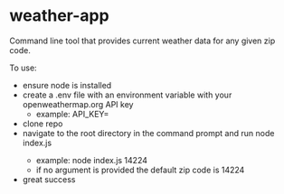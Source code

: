 # weather-app

Command line tool that provides current weather data for any given zip code.

To use:
  - ensure node is installed
  - create a .env file with an environment variable with your openweathermap.org API key
    - example: API_KEY=<your openweathermap.org API key>
  - clone repo
  - navigate to the root directory in the command prompt and run node index.js <zip code>
    - example: node index.js 14224
    - if no argument is provided the default zip code is 14224
  - great success
  

